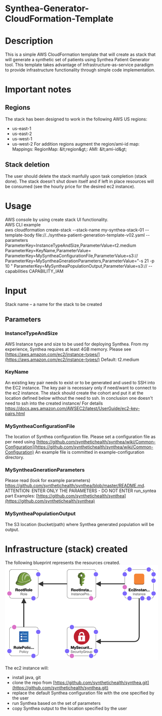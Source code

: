 # Synthea-Generator-CloudFormation-Template

# Description

This is a simple AWS CloudFormation template that will create as stack that will generate a synthetic set of patients using Synthea Patient Generator tool.
This template takes advantage of Infrastructure-as-service paradigm to provide infrastructure functionality through simple code implementation.

# Important notes
## Regions
The stack has been designed to work in the following AWS US regions:
- us-east-1
- us-east-2
- us-west-1
- us-west-2
For addition regions augment the region/ami-id map:
Mappings:
  RegionMap:
    \&lt;region\&gt;:
    AMI: \&lt;ami-id\&gt;

## Stack deletion
The user should delete the stack manfully upon task completion (stack done).
The stack doesn&#39;t shut down itself and if left in place resources will be consumed (see the hourly price for the desired ec2 instance).

# Usage
AWS console by using create stack UI functionality.  
AWS CLI example   
aws cloudformation create-stack --stack-name my-synthea-stack-01 --template-body file://../synthea-patient-generation-template-v02.yaml --parameters ParameterKey=InstanceTypeAndSize,ParameterValue=t2.medium  ParameterKey=KeyName,ParameterValue=<YOUR-KEY-PAIR> ParameterKey=MySyntheaConfigurationFile,ParameterValue=s3://<URI-FOR-SYNTHEA-PROPERTY-FILE> ParameterKey=MySyntheaGnerationParameters,ParameterValue="-s 21 -p 10 " ParameterKey=MySyntheaPopulationOutput,ParameterValue=s3://<URI-FOR-SYNTHEA-OUTPUT> --capabilities CAPABILITY_IAM   



# Input
Stack name – a name for the stack to be created

## Parameters
### InstanceTypeAndSize
AWS Instance type and size to be used for deploying Synthea. From my experience, Synthea requires at least 4GB memory. Please see [https://aws.amazon.com/ec2/instance-types/](https://aws.amazon.com/ec2/instance-types/)
Default: t2.medium

### KeyName
An existing key pair needs to exist or to be generated and used to SSH into the EC2 instance.
The key pair is necessary only if need/want to connect to the ec2 instance. The stack should create the cohort and put it at the location defined below without the need to ssh. In conclusion one doesn&#39;t need to ssh into the created instance/
For details https://docs.aws.amazon.com/AWSEC2/latest/UserGuide/ec2-key-pairs.html

### MySyntheaConfigurationFile
The location of Synthea configuration file. Please set a configuration file as per need using
[https://github.com/synthetichealth/synthea/wiki/Common-Configuration](https://github.com/synthetichealth/synthea/wiki/Common-Configuration)
An example file is committed in example-configuration directory.

### MySyntheaGnerationParameters
Please read (look for example parameters) https://github.com/synthetichealth/synthea/blob/master/README.md. ATTENTION: ENTER ONLY THE PARAMETERS - DO NOT ENTER run\_syntea part
Examples: [https://github.com/synthetichealth/synthea](https://github.com/synthetichealth/synthea)

### MySyntheaPopulationOutput
The S3 location (bucket/path) where Synthea generated population will be output.

# Infrastructure (stack) created
The following blueprint represents the resources created.
![](images/template1-designer.png)

The ec2 instance will:
- install java, git
- clone the repo from [https://github.com/synthetichealth/synthea.git](https://github.com/synthetichealth/synthea.git)
- replace the default Synthea configuration file with the one specified by the user
- run Synthea based on the set of parameters
- copy Synthea output to the location specified by the user
